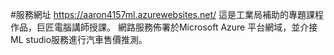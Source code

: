 #服務網址 https://aaron4157ml.azurewebsites.net/
這是工業局補助的專題課程作品，巨匠電腦講師授課。
網路服務佈署於Microsoft Azure 平台網域，並介接ML studio服務進行汽車售價推測。
